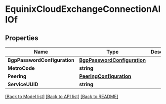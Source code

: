 # EquinixCloudExchangeConnectionAllOf

## Properties

Name | Type | Description | Notes
------------ | ------------- | ------------- | -------------
**BgpPasswordConfiguration** | [**BgpPasswordConfiguration**](BGPPasswordConfiguration.md) |  | [optional] 
**MetroCode** | **string** |  | [optional] 
**Peering** | [**PeeringConfiguration**](PeeringConfiguration.md) |  | [optional] 
**ServiceUUID** | **string** |  | [optional] 

[[Back to Model list]](../README.md#documentation-for-models) [[Back to API list]](../README.md#documentation-for-api-endpoints) [[Back to README]](../README.md)



